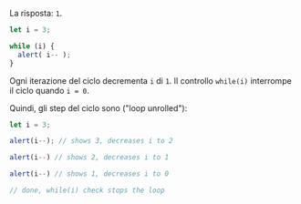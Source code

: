 La risposta: `1`.

```js run
let i = 3;

while (i) {
  alert( i-- );
}
```

Ogni iterazione del ciclo decrementa `i` di `1`. Il controllo `while(i)` interrompe il ciclo quando `i = 0`.

Quindi, gli step del ciclo sono ("loop unrolled"):

```js
let i = 3;

alert(i--); // shows 3, decreases i to 2

alert(i--) // shows 2, decreases i to 1

alert(i--) // shows 1, decreases i to 0

// done, while(i) check stops the loop
```
